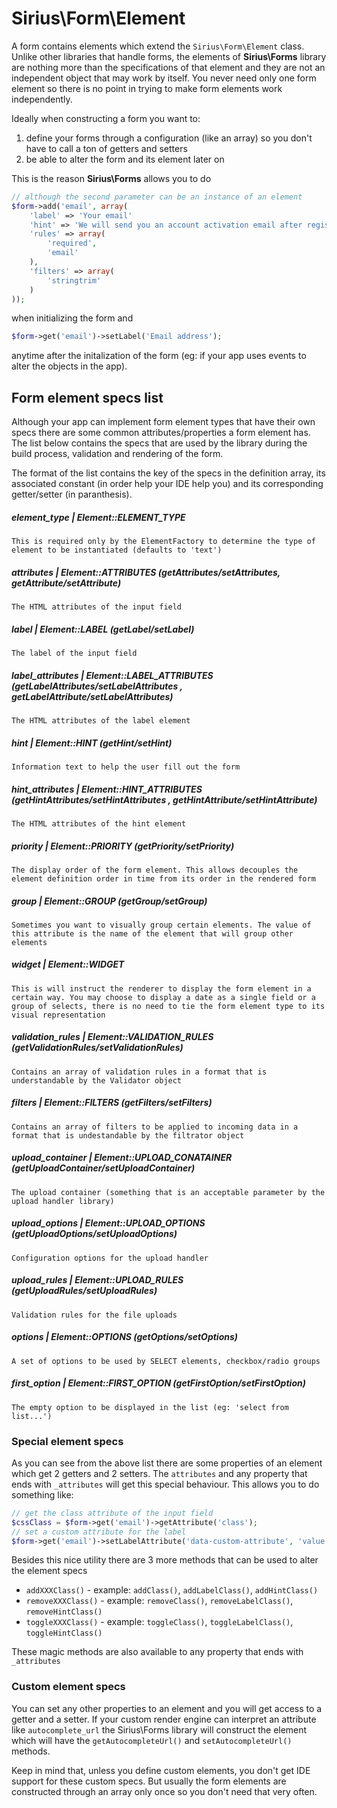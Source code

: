 # Sirius\Form\Element

A form contains elements which extend the `Sirius\Form\Element` class. Unlike other libraries that handle forms, the elements of **Sirius\Forms** library are nothing more than the specifications of that element and they are not an independent object that may work by itself. You never need only one form element so there is no point in trying to make form elements work independently.

Ideally when constructing a form you want to:

1. define your forms through a configuration (like an array) so you don't have to call a ton of getters and setters
2. be able to alter the form and its element later on

This is the reason **Sirius\Forms** allows you to do

```php
// although the second parameter can be an instance of an element
$form->add('email', array(
    'label' => 'Your email'
	'hint' => 'We will send you an account activation email after registration',
	'rules' => array(
		'required',
		'email'
	),
	'filters' => array(
		'stringtrim'
	)
));
```

when initializing the form and

```php
$form->get('email')->setLabel('Email address');
```

anytime after the initalization of the form (eg: if your app uses events to alter the objects in the app).

## Form element specs list

Although your app can implement form element types that have their own specs there are some common attributes/properties a form element has.
The list below contains the specs that are used by the library during the build process, validation and rendering of the form.

The format of the list contains the key of the specs in the definition array, its associated constant (in order help your IDE help you) and its corresponding getter/setter (in paranthesis).

##### element_type | Element::ELEMENT_TYPE
    This is required only by the ElementFactory to determine the type of element to be instantiated (defaults to 'text')

#####  attributes | Element::ATTRIBUTES (getAttributes/setAttributes, getAttribute/setAttribute)
    The HTML attributes of the input field

#####  label | Element::LABEL (getLabel/setLabel)
    The label of the input field

#####  label_attributes | Element::LABEL_ATTRIBUTES (getLabelAttributes/setLabelAttributes , getLabelAttribute/setLabelAttributes)
    The HTML attributes of the label element

#####  hint | Element::HINT (getHint/setHint)
    Information text to help the user fill out the form

#####  hint_attributes | Element::HINT_ATTRIBUTES (getHintAttributes/setHintAttributes , getHintAttribute/setHintAttribute)
    The HTML attributes of the hint element

#####  priority | Element::PRIORITY (getPriority/setPriority)
    The display order of the form element. This allows decouples the element definition order in time from its order in the rendered form

#####  group | Element::GROUP (getGroup/setGroup)
    Sometimes you want to visually group certain elements. The value of this attribute is the name of the element that will group other elements

##### widget | Element::WIDGET
    This is will instruct the renderer to display the form element in a certain way. You may choose to display a date as a single field or a group of selects, there is no need to tie the form element type to its visual representation

##### validation_rules | Element::VALIDATION_RULES (getValidationRules/setValidationRules)
    Contains an array of validation rules in a format that is understandable by the Validator object

##### filters | Element::FILTERS (getFilters/setFilters)
    Contains an array of filters to be applied to incoming data in a format that is undestandable by the filtrator object

##### upload_container | Element::UPLOAD_CONATAINER (getUploadContainer/setUploadContainer)
    The upload container (something that is an acceptable parameter by the upload handler library)

##### upload_options | Element::UPLOAD_OPTIONS (getUploadOptions/setUploadOptions)
    Configuration options for the upload handler

#####  upload_rules | Element::UPLOAD_RULES (getUploadRules/setUploadRules)
    Validation rules for the file uploads

##### options | Element::OPTIONS (getOptions/setOptions)
    A set of options to be used by SELECT elements, checkbox/radio groups

##### first_option | Element::FIRST_OPTION (getFirstOption/setFirstOption)
    The empty option to be displayed in the list (eg: 'select from list...')

### Special element specs

As you can see from the above list there are some properties of an element which get 2 getters and 2 setters. The `attributes` and any property that ends with `_attributes` will get this special behaviour. This allows you to do something like:

```php
// get the class attribute of the input field
$cssClass = $form->get('email')->getAttribute('class');
// set a custom attribute for the label
$form->get('email')->setLabelAttribute('data-custom-attribute', 'value');
```

Besides this nice utility there are 3 more methods that can be used to alter the element specs

- `addXXXClass()` - example: `addClass()`, `addLabelClass()`, `addHintClass()`
- `removeXXXClass()` - example: `removeClass()`, `removeLabelClass()`, `removeHintClass()`
- `toggleXXXClass()` - example: `toggleClass()`, `toggleLabelClass()`, `toggleHintClass()`

These magic methods are also available to any property that ends with `_attributes`

### Custom element specs

You can set any other properties to an element and you will get access to a getter and a setter. If your custom render engine can interpret an attribute like `autocomplete_url` the Sirius\Forms library will construct the element which will have the `getAutocompleteUrl()` and `setAutocompleteUrl()` methods.

Keep in mind that, unless you define custom elements, you don't get IDE support for these custom specs. But usually the form elements are constructed through an array only once so you don't need that very often.
